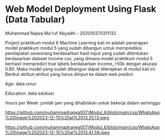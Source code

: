 # Web Model Deployment Using Flask (Data Tabular)

Muhammad Najwa Ma'ruf Abyadhi - 202010370311132


Project praktikum modul 6 Machine Learning kali ini adalah penerapan model praktikum modul 5 yang sudah dibangun untuk memprediksi pendapatan seseorang berdasarkan hasil input yang sudah ditentukan berdasarkan dataset income.csv, yang dimana model praktikum modul 5 berhasil mempredict true labels berdasarkan income_>50k dengan akurasi 0.80. Maka model yang sudah dibangun dapat diterapkan di modul kali ini. Berikut atribut-atribut yang harus diinput ke dalam web predict:

Age: data umur


Education: data edukasi


Hours per Week: jumlah jam yang dihabiskan untuk bekerja dalam seminggu


https://github.com/muhammadnajwa007/Modul_6/blob/main/css/WhatsApp%20Image%202023-12-15%20at%2013.25.13.jpeg


https://github.com/muhammadnajwa007/Modul_6/blob/main/css/WhatsApp%20Image%202023-12-15%20at%2013.41.59.jpeg
